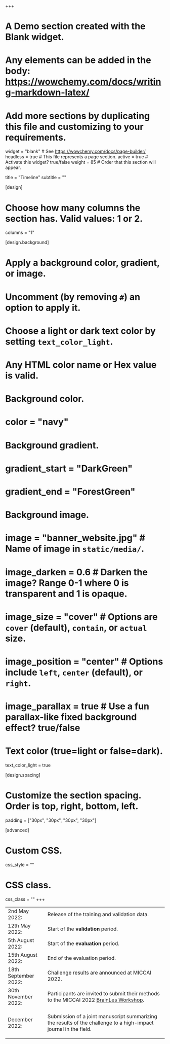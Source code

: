 +++
# A Demo section created with the Blank widget.
# Any elements can be added in the body: https://wowchemy.com/docs/writing-markdown-latex/
# Add more sections by duplicating this file and customizing to your requirements.

widget = "blank"  # See https://wowchemy.com/docs/page-builder/
headless = true  # This file represents a page section.
active = true  # Activate this widget? true/false
weight = 85  # Order that this section will appear.

title = "Timeline"
subtitle = ""

[design]
  # Choose how many columns the section has. Valid values: 1 or 2.
  columns = "1"

[design.background]
  # Apply a background color, gradient, or image.
  #   Uncomment (by removing `#`) an option to apply it.
  #   Choose a light or dark text color by setting `text_color_light`.
  #   Any HTML color name or Hex value is valid.

  # Background color.
  # color = "navy"
  
  # Background gradient.
  # gradient_start = "DarkGreen"
  # gradient_end = "ForestGreen"
  
  # Background image.
  # image = "banner_website.jpg"  # Name of image in `static/media/`.
  # image_darken = 0.6  # Darken the image? Range 0-1 where 0 is transparent and 1 is opaque.
  # image_size = "cover"  #  Options are `cover` (default), `contain`, or `actual` size.
  # image_position = "center"  # Options include `left`, `center` (default), or `right`.
  # image_parallax = true  # Use a fun parallax-like fixed background effect? true/false
  
  # Text color (true=light or false=dark).
  text_color_light = true

[design.spacing]
  # Customize the section spacing. Order is top, right, bottom, left.
  padding = ["30px", "30px", "30px", "30px"]

[advanced]
 # Custom CSS. 
 css_style = ""
 
 # CSS class.
 css_class = ""
+++

<table class="table">
<tbody>
<!-- <tr>
  <td style="width: 200px;">26th March 2021: </td>
  <td>Registration is open!</td>
</tr> -->
<tr>
  <td>2nd May 2022: </td>
  <td>Release of the training and validation data. <!--(see <a href="https://crossmoda2022.grand-challenge.org/Data/" target="_blank">data page</a>)--></td>
</tr>
<tr>
  <td>12th May 2022:<br></td>
  <td>Start of the <b>validation</b> period. <!--Participants are invited to submit their predictions on the validation dataset (see&nbsp;&nbsp;<a href="https://crossmoda2022.grand-challenge.org/evaluation/challenge/submissions/create/" target="_blank">submission page</a>) --></td>
</tr>
<tr>
  <td>5th August 2022: </td>
  <td>Start of the&nbsp;<b><span style="">evaluation</span></b>&nbsp;period. <!--Participants are invited to submit their predictions on the testing dataset (see&nbsp;&nbsp;<a href="https://crossmoda2022.grand-challenge.org/submission/" style="" target="_blank">submission page</a>)<br> --> </td> 
</tr>
<tr>
  <td>15th August 2022: </td>
  <td>End of the evaluation period. </td>
</tr>
<tr>
  <td>18th September 2022: </td>
  <td>Challenge results are announced at MICCAI 2022.</td>
</tr>
<tr>
  <td>30th November 2022: </td>
  <td>Participants are invited to submit their methods to the MICCAI 2022 <a href="http://www.brainlesion-workshop.org/" style="" target="_blank">BrainLes Workshop</a>. 
</td></tr>
<tr>
  <td>December 2022: </td>
  <td><p>Submission of a joint manuscript summarizing the results of the challenge to a high-impact journal in the field.</p></td>
</tr>
</tbody></table>


<!-- The Wowchemy **Academic Resumé Template** for Hugo empowers you to create your job-winning online resumé and showcase your academic publications.

[Check out the latest demo](https://academic-demo.netlify.app) of what you'll get in less than 10 minutes, or [view the showcase](https://wowchemy.com/user-stories/).

[**Wowchemy**](https://wowchemy.com) makes it easy to create a beautiful website for free. Edit your site in Markdown, Jupyter, or RStudio (via Blogdown), generate it with Hugo, and deploy with GitHub or Netlify. Customize anything on your site with widgets, themes, and language packs.

- 👉 [**Get Started**](https://wowchemy.com/docs/install/)
- 📚 [View the **documentation**](https://wowchemy.com/docs/)
- 💬 [Chat with the **Wowchemy community**](https://discord.gg/z8wNYzb) or [**Hugo community**](https://discourse.gohugo.io)
- 🐦 Twitter: [@wowchemy](https://twitter.com/wowchemy) [@GeorgeCushen](https://twitter.com/GeorgeCushen) [#MadeWithWowchemy](https://twitter.com/search?q=(%23MadeWithWowchemy%20OR%20%23MadeWithAcademic)&src=typed_query)
- 💡 [Request a **feature** or report a **bug** for _Wowchemy_](https://github.com/wowchemy/wowchemy-hugo-modules/issues)
- ⬆️ **Updating Wowchemy?** View the [Update Guide](https://wowchemy.com/docs/update/) and [Release Notes](https://wowchemy.com/updates/)

## Crowd-funded open-source software

To help us develop this template and software sustainably under the MIT license, we ask all individuals and businesses that use it to help support its ongoing maintenance and development via sponsorship.

### [❤️ Click here to unlock rewards with sponsorship](https://wowchemy.com/plans/)

## You're looking at a Wowchemy _widget_

{{% callout note %}}
This homepage section is an example of adding [elements](https://sourcethemes.com/academic/docs/writing-markdown-latex/) to the [*Blank* widget](https://sourcethemes.com/academic/docs/widgets/).

Backgrounds can be applied to any section. Here, the *background* option is set give a *color gradient*.

**To remove this section, delete `content/home/demo.md`.**
{{% /callout %}}

## Get inspired

[Check out the Markdown files](https://github.com/wowchemy/starter-academic/tree/master/exampleSite) which power the [Academic Demo](https://academic-demo.netlify.app), or [view the showcase](https://wowchemy.com/user-stories/). -->
